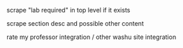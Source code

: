 scrape "lab required" in top level if it exists

scrape section desc and possible other content

rate my professor integration / other washu site integration
